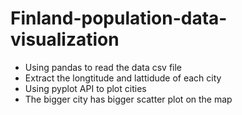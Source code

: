 # Finland-population-data-visualization

- Using pandas to read the data csv file
- Extract the longtitude and lattidude of each city
- Using pyplot API to plot cities 
- The bigger city has bigger scatter plot on the map
